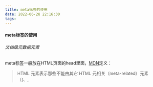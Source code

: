 ```yaml
---
title: meta标签的使用
date: 2022-06-28 22:16:30
tags:
---
```


#### meta标签的使用

###### <meta>文档级元数据元素
meta标签一般放在HTML页面的head里面，[MDN](https://developer.mozilla.org/zh-CN/docs/Web/HTML/Element/meta)定义：
>HTML <meta> 元素表示那些不能由其它 HTML 元相关（meta-related）元素（(<base>、<link>, <script>、<style> 或 <title>）之一表示的任何元数据信息。

###### meta定义的元数据类型
(1)name属性：meta元素提供文档级别元数据，应用于整个页面
-- name和content一起使用，name表示元数据名称，content表示元数据的值
---- name="author"，表示网页作者的名字，例如某个组织或机构
```
<mate name="author" content="xxx@mail.com">
```

---- name="description"，是一段简短而精确的，对页面内容的描述
```javascript
//淘宝网页的meta
<meta name="description" content="淘宝网 - 亚洲较大的网上交易平台，提供各类服饰、美容、家居、数码、话费/点卡充值… 数亿优质商品，同时提供担保交易(先收货后付款)等安全交易保障服务，并由商家提供退货承诺、破损补寄等消费者保障服务，让你安心享受网上购物乐趣！">
```

---- name="keywords"，与页面内容相关的关键词，使用逗号分隔，需要注意某些搜索引擎会用这些关键词对文档进行分类
```javascript
//淘宝网页的meta
<meta name="keyword" content="淘宝,掏宝,网上购物,C2C,在线交易,交易市场,网上交易,交易市场,网上买,网上卖,购物网站,团购,网上贸易,安全购物,电子商务,放心买,供应,买卖信息,网店,一口价,拍卖,网上开店,网络购物,打折,免费开店,网购,频道,店铺">
```

---- name="viewport"，为viewport（视口）的初始大小提供指示，目前仅用于移动设备
```javascript
<meta name="viewport" content="width=device-width, initial-scale=1.0">
```
width：用来设置viewport的宽度为设备宽度，常用值：device-width、？？？？
initial-scale：为设备宽度与viewport大小之间的缩放比例
maximum-scale：？？？？
minimum-scale：？？？？
user-scalable：？？？？
minimal-ui：？？？？

---- name="robots"，表示爬虫对此页面的处理行为，或者说，应当遵守的规则，是用来做搜索引擎抓取的
content类型：
all：搜索引擎将索引此网页，并继续通过此网页的链接索引文件将被检索
none：搜索引擎将忽略此网页
index：搜索引擎索引此网页
follow：搜索引擎继续通过此网页的链接索引搜索其它的网页

---- name="renderer"，用来指定双核浏览器的渲染方式，比如360浏览器，我们可以通过这个设置来指定360浏览器的渲染方式
```javascript
<meta name="renderer" content="webkit"> //默认webkit内核
<meta name="renderer" content="ie-comp"> //默认IE兼容模式
<meta name="renderer" content="ie-stand"> //默认IE标准模式
```
content类型：
？？？？

---- name="spm-id"，？？？？
```javascript
// 淘宝
<meta name="spm-id" content="a21bo">
```
---- name="aplus-xplug"，？？？？
```javascript
// 淘宝网
<meta name="aplus-xplug" content="NONE">
```


(2)http-equiv属性：meta元素是编译指令，提供的信息与类似命名的http头部相同
-- http-equiv和content一起使用，http-equiv表示元数据名称，content表示元数据的值
-- http-equiv所有允许的值都是特定http头部的名称
---- http-equiv="X-UA-Compatible"
```javascript
// 淘宝网
<meta http-equiv="X-UA-Compatible" content="IE=10,chrome=1">//IE浏览器适配
```
IE=10告诉浏览器，以当前浏览器支持的最新版本来渲染。
chrome=1告诉浏览器，如果当前IE浏览器安装了Google Chrome Frame插件，就以chrome内核来渲染页面。
两者都存在的情况：如果有chrome插件，就以chrome内核渲染，如果没有，就以当前浏览器支持的最高版本渲染。
另外，这个属性支持的范围是IE8-IE11
如果在http头部中也设置了这个属性，并且和meta中设置的有冲突，开发者偏好（meta元素）优先于Web服务器设置（HTTP头）。

---- http-equiv="content-type"，用来声明文档类型和字符集
```javascript
<meta http-equiv="content-type" content="text/html;charset=utf-8">
```

---- http-equiv="x-dns-prefetch-control"
一般来说，HTML页面中的a标签会自动启用DNS提前解析来提升网站性能，但是在使用https协议的网站中失效了，我们可以如下设置打开对a标签的提前解析：
```javascript
<meta http-equiv="x-dns-prefetch-control" content="on">
```

---- cache-control、Pragma、Expires，和缓存相关的设置，但是遗憾的是这些往往不生效，我们一般都通过http headers来设置缓存策略  ？？？？

(3)charset属性：meta元素是一个字符集声明，告诉文档使用哪种字符编码
(4)itemprop属性：mate元素提供用户定义的元数据
